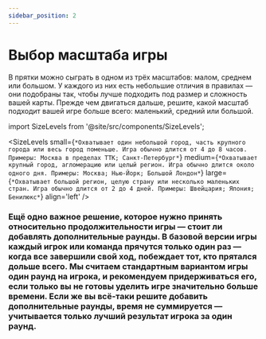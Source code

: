 ```yaml
---
sidebar_position: 2
---
```


# Выбор масштаба игры

В прятки можно сыграть в одном из трёх масштабов: малом, среднем или большом. У каждого из них есть небольшие отличия в правилах — они подобраны так, чтобы лучше подходить под размер и сложность вашей карты. Прежде чем двигаться дальше, решите, какой масштаб подходит вашей игре больше всего: маленький, средний или большой.

import SizeLevels from '@site/src/components/SizeLevels';

<SizeLevels
small={`*Охватывает один небольшой город, часть крупного города или весь город поменьше. Игра обычно длится от 4 до 8 часов. Примеры: Москва в пределах ТТК; Санкт-Петербург*`}
medium={`*Охватывает крупный город, агломерацию или целый регион. Игра обычно длится около одного дня. Примеры: Москва; Нью-Йорк; Большой Лондон*`}
large={`*Охватывает большой регион, целую страну или несколько маленьких стран. Игра обычно длится от 2 до 4 дней. Примеры: Швейцария; Япония; Бенилюкс*`} align='left'
/>


### Ещё одно важное решение, которое нужно принять относительно продолжительности игры — стоит ли добавлять дополнительные раунды. В базовой версии игры каждый игрок или команда прячутся только один раз — когда все завершили свой ход, побеждает тот, кто прятался дольше всего. Мы считаем стандартным вариантом игры один раунд на игрока, и рекомендуем придерживаться его, если только вы не готовы уделить игре значительно больше времени. Если же вы всё-таки решите добавить дополнительные раунды, время не суммируется — учитывается только лучший результат игрока за один раунд.
